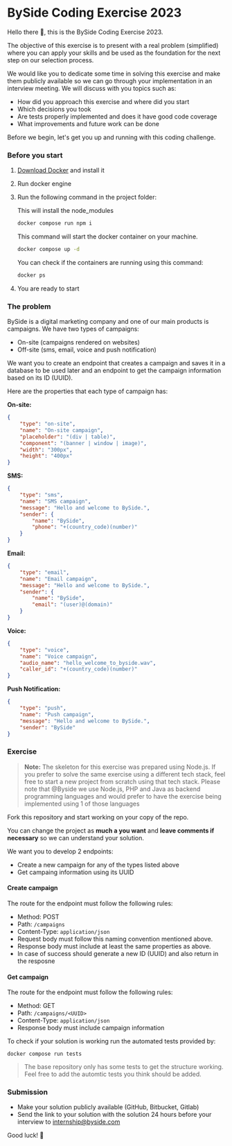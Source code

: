 # BySide Coding Exercise 2023

Hello there 👋, this is the BySide Coding Exercise 2023. 

The objective of this exercise is to present with a real problem (simplified) where you can apply your skills and be used as the foundation for the next step on our selection process.

We would like you to dedicate some time in solving this exercise and make them publicly available so we can go through your implementation in an interview meeting. We will discuss with you topics such as:

- How did you approach this exercise and where did you start
- Which decisions you took
- Are tests properly implemented and does it have good code coverage
- What improvements and future work can be done

Before we begin, let's get you up and running with this coding challenge.

### Before you start

1. [Download Docker](https://docs.docker.com/engine/install/) and install it
2. Run docker engine
3. Run the following command in the project folder:
    
    This will install the node_modules
    
    ```bash
    docker compose run npm i
    ```
    
    This command will start the docker container on your machine. 
    
    ```bash
    docker compose up -d
    ```
    
    You can check if the containers are running using this command:
    
    ```bash
    docker ps
    ```
    
4. You are ready to start

### The problem

BySide is a digital marketing company and one of our main products is campaigns. We have two types of campaigns:

- On-site (campaigns rendered on websites)
- Off-site (sms, email, voice and push notification)

We want you to create an endpoint that creates a campaign and saves it in a database to be used later and an endpoint to get the campaign information based on its ID (UUID). 

Here are the properties that each type of campaign has:

**On-site:**

```json
{
    "type": "on-site",
    "name": "On-site campaign",
    "placeholder": "(div | table)",
    "component": "(banner | window | image)",
    "width": "300px",
    "height": "400px"
}
```

**SMS:**

```json
{
    "type": "sms",
    "name": "SMS campaign",
    "message": "Hello and welcome to BySide.",
    "sender": {
        "name": "BySide",
        "phone": "+(country_code)(number)"
    }
}
```

**Email:**

```json
{
    "type": "email",
    "name": "Email campaign",
    "message": "Hello and welcome to BySide.",
    "sender": {
        "name": "BySide",
        "email": "(user)@(domain)"
    }
}
```

**Voice:**

```json
{
    "type": "voice",
    "name": "Voice campaign",
    "audio_name": "hello_welcome_to_byside.wav",
    "caller_id": "+(country_code)(number)"
}
```

**Push Notification:**

```json
{
    "type": "push",
    "name": "Push campaign",
    "message": "Hello and welcome to BySide.",
    "sender": "BySide"
}
```

### Exercise

> **Note:** The skeleton for this exercise was prepared using Node.js. If you prefer to solve the same exercise using a different tech stack, feel free to start a new project from scratch using that tech stack.  Please note that @Byside we use Node.js, PHP and Java as backend programming languages and would prefer to have the exercise being implemented using 1 of those languages

Fork this repository and start working on your copy of the repo. 

You can change the project as **much a you want** and **leave comments if necessary** so we can understand your solution.

We want you to develop 2 endpoints:

- Create a new campaign for any of the types listed above
- Get campaing information using its UUID

#### Create campaign

The route for the endpoint must follow the following rules:

- Method: POST
- Path: `/campaigns`
- Content-Type: `application/json`
- Request body must follow this naming convention mentioned above.
- Response body must include at least the same properties as above.
- In case of success should generate a new ID (UUID) and also return in the resposne


#### Get campaign

The route for the endpoint must follow the following rules:

- Method: GET
- Path: `/campaigns/<UUID>`
- Content-Type: `application/json`
- Response body must include campaign information


To check if your solution is working run the automated tests provided by:

```
docker compose run tests
```

> The base repository only has some tests to get the structure working. Feel free to add the automtic tests you think should be added.


### Submission

- Make your solution publicly available (GitHub, Bitbucket, Gitlab)
- Send the link to your solution with the solution 24 hours before your interview to internship@byside.com

Good luck! 💪
